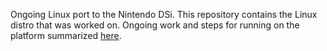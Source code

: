 Ongoing Linux port to the Nintendo DSi. This repository contains the Linux distro that was worked on. Ongoing work and steps for running on the platform summarized [here](https://docs.google.com/presentation/d/1_JbsI3SnMQLOf5ePgo3ifMi4j9c2qT4s_P09jWXJtDc/edit#slide=id.p).
